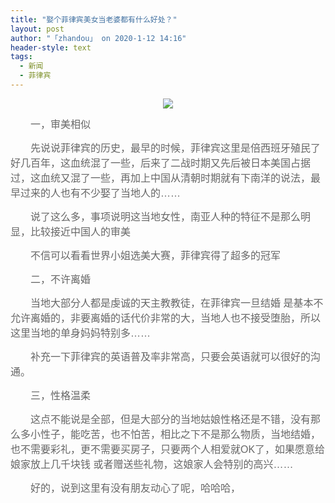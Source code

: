 ```yaml
---
title: "娶个菲律宾美女当老婆都有什么好处？"
layout: post
author: "「zhandou」 on 2020-1-12 14:16"
header-style: text
tags:
  - 新闻
  - 菲律宾
---
```


<head></head>
<body>
 <p style="line-height:24px;text-indent:nullem;text-align:center"><font style="color:rgb(102, 102, 102)"><font face="tahoma, arial, u5b8bu4f53, sans-serif"><font style="font-size:16px"><img src="http://www.panda98.com/UploadPhoto/image/20190522/20190522141313_8706.png" onload="thumbImg(this)"></font></font></font></p>
 <p style="line-height:24px;text-indent:nullem;text-align:left"><font style="color:rgb(102, 102, 102)"><font face="tahoma, arial, u5b8bu4f53, sans-serif"><font style="font-size:16px">　　一，审美相似</font></font></font></p>
 <p style="line-height:24px;text-indent:nullem;text-align:left"><font style="color:rgb(102, 102, 102)"><font face="tahoma, arial, u5b8bu4f53, sans-serif"><font style="font-size:16px">　　先说说菲律宾的历史，最早的时候，菲律宾这里是倍西班牙殖民了好几百年，这血统混了一些，后来了二战时期又先后被日本美国占据过，这血统又混了一些，再加上中国从清朝时期就有下南洋的说法，最早过来的人也有不少娶了当地人的……</font></font></font></p>
 <p style="line-height:24px;text-indent:nullem;text-align:left"><font style="color:rgb(102, 102, 102)"><font face="tahoma, arial, u5b8bu4f53, sans-serif"><font style="font-size:16px">　　说了这么多，事项说明这当地女性，南亚人种的特征不是那么明显，比较接近中国人的审美</font></font></font></p>
 <p style="line-height:24px;text-indent:nullem;text-align:left"><font style="color:rgb(102, 102, 102)"><font face="tahoma, arial, u5b8bu4f53, sans-serif"><font style="font-size:16px">　　不信可以看看世界小姐选美大赛，菲律宾得了超多的冠军</font></font></font></p>
 <p style="line-height:24px;text-indent:nullem;text-align:left"><font style="color:rgb(102, 102, 102)"><font face="tahoma, arial, u5b8bu4f53, sans-serif"><font style="font-size:16px">　　二，不许离婚</font></font></font></p>
 <p style="line-height:24px;text-indent:nullem;text-align:left"><font style="color:rgb(102, 102, 102)"><font face="tahoma, arial, u5b8bu4f53, sans-serif"><font style="font-size:16px">　　当地大部分人都是虔诚的天主教教徒，在菲律宾一旦结婚 是基本不允许离婚的，非要离婚的话代价非常的大，当地人也不接受堕胎，所以这里当地的单身妈妈特别多……</font></font></font></p>
 <p style="line-height:24px;text-indent:nullem;text-align:left"><font style="color:rgb(102, 102, 102)"><font face="tahoma, arial, u5b8bu4f53, sans-serif"><font style="font-size:16px">　　补充一下菲律宾的英语普及率非常高，只要会英语就可以很好的沟通。</font></font></font></p>
 <p style="line-height:24px;text-indent:nullem;text-align:left"><font style="color:rgb(102, 102, 102)"><font face="tahoma, arial, u5b8bu4f53, sans-serif"><font style="font-size:16px">　　三，性格温柔</font></font></font></p>
 <p style="line-height:24px;text-indent:nullem;text-align:left"><font style="color:rgb(102, 102, 102)"><font face="tahoma, arial, u5b8bu4f53, sans-serif"><font style="font-size:16px">　　这点不能说是全部，但是大部分的当地姑娘性格还是不错，没有那么多小性子，能吃苦，也不怕苦，相比之下不是那么物质，当地结婚，也不需要彩礼，更不需要买房子，只要两个人相爱就OK了，如果愿意给娘家放上几千块钱 或者赠送些礼物，这娘家人会特别的高兴……</font></font></font></p>
 <p style="line-height:24px;text-indent:nullem;text-align:left"><font style="color:rgb(102, 102, 102)"><font face="tahoma, arial, u5b8bu4f53, sans-serif"><font style="font-size:16px">　　好的，说到这里有没有朋友动心了呢，哈哈哈，</font></font></font></p>
 <br>
</body>


